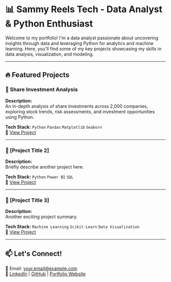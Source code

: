 # 📊 Sammy Reels Tech - Data Analyst & Python Enthusiast

Welcome to my portfolio! I'm a data analyst passionate about uncovering insights through data and leveraging Python for analytics and machine learning. Here, you'll find some of my key projects showcasing my skills in data analysis, visualization, and modeling.

---

## 🔥 Featured Projects

### 📌 Share Investment Analysis  
**Description:**  
An in-depth analysis of share investments across 2,000 companies, exploring stock trends, risk assessments, and investment opportunities using Python.  

**Tech Stack:** `Python` `Pandas` `Matplotlib` `Seaborn`  
📂 [View Project]()  

---

### 📌 [Project Title 2]  
**Description:**  
Briefly describe another project here.  

**Tech Stack:** `Python` `Power BI` `SQL`  
📂 [View Project](#)  

---

### 📌 [Project Title 3]  
**Description:**  
Another exciting project summary.  

**Tech Stack:** `Machine Learning` `Scikit-Learn` `Data Visualization`  
📂 [View Project](#)  

---

## 📫 Let's Connect!  
📧 Email: your.email@example.com  
🔗 [LinkedIn](#) | [GitHub](#) | [Portfolio Website](#)  
